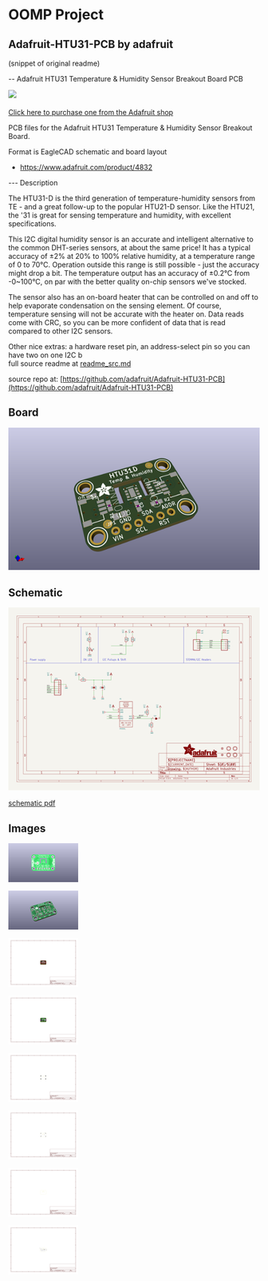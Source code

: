 # OOMP Project  
## Adafruit-HTU31-PCB  by adafruit  
  
(snippet of original readme)  
  
-- Adafruit HTU31 Temperature & Humidity Sensor Breakout Board PCB  
  
<a href="http://www.adafruit.com/products/4832"><img src="assets/4832.jpg?raw=true" width="500px"><br/>  
Click here to purchase one from the Adafruit shop</a>  
  
PCB files for the Adafruit HTU31 Temperature & Humidity Sensor Breakout Board.   
  
Format is EagleCAD schematic and board layout  
* https://www.adafruit.com/product/4832  
  
--- Description  
  
The HTU31-D is the third generation of temperature-humidity sensors from TE - and a great follow-up to the popular HTU21-D sensor. Like the HTU21, the '31 is great for sensing temperature and humidity, with excellent specifications.  
  
This I2C digital humidity sensor is an accurate and intelligent alternative to the common DHT-series sensors, at about the same price! It has a typical accuracy of ±2% at 20% to 100% relative humidity, at a temperature range of 0 to 70°C. Operation outside this range is still possible - just the accuracy might drop a bit. The temperature output has an accuracy of ±0.2°C from -0~100°C, on par with the better quality on-chip sensors we've stocked.  
  
The sensor also has an on-board heater that can be controlled on and off to help evaporate condensation on the sensing element. Of course, temperature sensing will not be accurate with the heater on. Data reads come with CRC, so you can be more confident of data that is read compared to other I2C sensors.  
  
Other nice extras: a hardware reset pin, an address-select pin so you can have two on one I2C b  
  full source readme at [readme_src.md](readme_src.md)  
  
source repo at: [https://github.com/adafruit/Adafruit-HTU31-PCB](https://github.com/adafruit/Adafruit-HTU31-PCB)  
## Board  
  
[![working_3d.png](working_3d_600.png)](working_3d.png)  
## Schematic  
  
[![working_schematic.png](working_schematic_600.png)](working_schematic.png)  
  
[schematic pdf](working_schematic.pdf)  
## Images  
  
[![working_3D_bottom.png](working_3D_bottom_140.png)](working_3D_bottom.png)  
  
[![working_3D_top.png](working_3D_top_140.png)](working_3D_top.png)  
  
[![working_assembly_page_01.png](working_assembly_page_01_140.png)](working_assembly_page_01.png)  
  
[![working_assembly_page_02.png](working_assembly_page_02_140.png)](working_assembly_page_02.png)  
  
[![working_assembly_page_03.png](working_assembly_page_03_140.png)](working_assembly_page_03.png)  
  
[![working_assembly_page_04.png](working_assembly_page_04_140.png)](working_assembly_page_04.png)  
  
[![working_assembly_page_05.png](working_assembly_page_05_140.png)](working_assembly_page_05.png)  
  
[![working_assembly_page_06.png](working_assembly_page_06_140.png)](working_assembly_page_06.png)  
